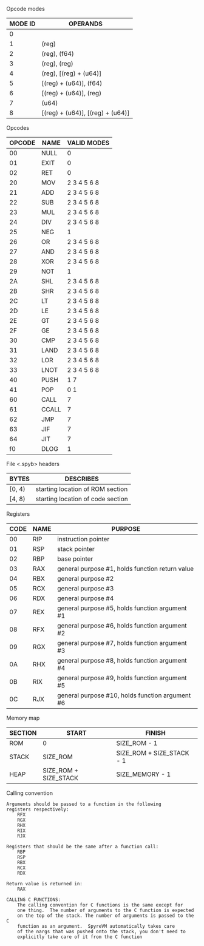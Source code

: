 
Opcode modes

MODE ID	| OPERANDS
--------|-----
0	| 
1	| (reg)
2	| (reg), (f64)
3	| (reg), (reg)
4	| (reg), [(reg) + (u64)]
5	| [(reg) + (u64)], (f64)
6	| [(reg) + (u64)], (reg)
7	| (u64)
8	| [(reg) + (u64)], [(reg) + (u64)]
Opcodes

OPCODE	| NAME	| VALID MODES 
--------|-------|------------
00	| NULL	| 0
01	| EXIT	| 0
02	| RET	| 0
20	| MOV	| 2 3 4 5 6 8
21	| ADD	| 2 3 4 5 6 8
22	| SUB	| 2 3 4 5 6 8
23	| MUL	| 2 3 4 5 6 8
24	| DIV	| 2 3 4 5 6 8
25	| NEG	| 1 
26	| OR	| 2 3 4 5 6 8
27	| AND 	| 2 3 4 5 6 8
28	| XOR	| 2 3 4 5 6 8
29	| NOT	| 1 
2A	| SHL	| 2 3 4 5 6 8
2B	| SHR	| 2 3 4 5 6 8
2C	| LT	| 2 3 4 5 6 8
2D	| LE	| 2 3 4 5 6 8
2E	| GT	| 2 3 4 5 6 8
2F	| GE	| 2 3 4 5 6 8
30	| CMP	| 2 3 4 5 6 8
31	| LAND	| 2 3 4 5 6 8
32	| LOR	| 2 3 4 5 6 8
33	| LNOT	| 2 3 4 5 6 8
40	| PUSH	| 1 7
41	| POP 	| 0 1
60	| CALL	| 7 
61	| CCALL	| 7
62	| JMP	| 7
63	| JIF	| 7
64	| JIT	| 7
f0	| DLOG	| 1

File <.spyb> headers

BYTES	| DESCRIBES
--------|----------
[0, 4)	| starting location of ROM section
[4, 8)	| starting location of code section

Registers

CODE	| NAME	| PURPOSE
--------|-------|--------
00	| RIP	| instruction pointer
01	| RSP	| stack pointer
02	| RBP	| base pointer
03	| RAX	| general purpose #1, holds function return value
04	| RBX	| general purpose #2
05	| RCX	| general purpose #3
06	| RDX	| general purpose #4
07	| REX	| general purpose #5, holds function argument #1
08	| RFX	| general purpose #6, holds function argument #2
09	| RGX	| general purpose #7, holds function argument #3
0A	| RHX	| general purpose #8, holds function argument #4
0B	| RIX	| general purpose #9, holds function argument #5
0C	| RJX	| general purpose #10, holds function argument #6

Memory map

SECTION	| START			| FINISH	
--------|-----------------------|-------
ROM	| 0			| SIZE\_ROM - 1
STACK	| SIZE\_ROM		| SIZE\_ROM + SIZE\_STACK - 1
HEAP	| SIZE\_ROM + SIZE\_STACK	| SIZE\_MEMORY - 1


Calling convention

```
Arguments should be passed to a function in the following
registers respectively:
	RFX
	RGX
	RHX
	RIX
	RJX

Registers that should be the same after a function call:
	RBP
	RSP
	RBX
	RCX
	RDX

Return value is returned in:
	RAX

CALLING C FUNCTIONS:
	The calling convention for C functions is the same except for
	one thing.  The number of arguments to the C function is expected
	on the top of the stack. The number of arguments is passed to the C
	function as an argument.  SpyreVM automatically takes care
	of the nargs that was pushed onto the stack, you don't need to
	explicitly take care of it from the C function 
```
	



